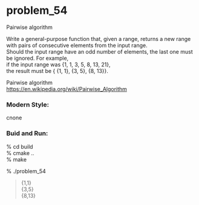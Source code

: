 problem_54
===============

Pairwise algorithm  

Write a general-purpose function that, given a range, returns a new range with pairs of consecutive elements from the input range.   
Should the input range have an odd number of elements, the last one must be ignored. 
For example,   
if the input range was {1, 1, 3, 5, 8, 13, 21},   
the result must be { {1, 1}, {3, 5}, {8, 13}}.  

Pairwise algorithm  
https://en.wikipedia.org/wiki/Pairwise_Algorithm


### Modern Style:  
cnone

### Buid and Run:  
% cd build  
% cmake ..  
% make  

% ./problem_54  
> {1,1}  
> {3,5}  
> {8,13}  


